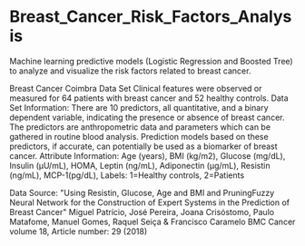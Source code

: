 # Breast_Cancer_Risk_Factors_Analysis
Machine learning predictive models (Logistic Regression and Boosted Tree) to analyze and visualize the risk factors related to breast cancer.


Breast Cancer Coimbra Data Set
Clinical features were observed or measured for 64 patients with breast cancer and 52 healthy controls. 
Data Set Information:
There are 10 predictors, all quantitative, and a binary dependent variable, indicating the presence or absence of breast cancer. The predictors are anthropometric data and parameters which can be gathered in routine blood analysis. Prediction models based on these predictors, if accurate, can potentially be used as a biomarker of breast cancer.
Attribute Information:
Age (years), BMI (kg/m2), Glucose (mg/dL), Insulin (µU/mL), HOMA, Leptin (ng/mL), Adiponectin (µg/mL), Resistin (ng/mL), MCP-1(pg/dL), 
Labels: 1=Healthy controls, 2=Patients 

Data Source:
"Using Resistin, Glucose, Age and BMI and PruningFuzzy Neural Network for the Construction of Expert Systems in the Prediction of Breast Cancer" 
Miguel Patrício, José Pereira, Joana Crisóstomo, Paulo Matafome, Manuel Gomes, Raquel Seiça & Francisco Caramelo 
BMC Cancer volume 18, Article number: 29 (2018) 

